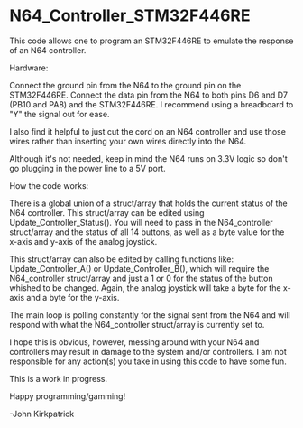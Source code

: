 # N64_Controller_STM32F446RE
This code allows one to program an STM32F446RE to emulate the response of an N64 controller.

Hardware:

Connect the ground pin from the N64 to the ground pin on the STM32F446RE.
Connect the data pin from the N64 to both pins D6 and D7 (PB10 and PA8) and the STM32F446RE. I recommend using a breadboard to "Y" the signal out for ease.

I also find it helpful to just cut the cord on an N64 controller and use those wires rather than inserting your own wires directly into the N64. 

Although it's not needed, keep in mind the N64 runs on 3.3V logic so don't go plugging in the power line to a 5V port.

How the code works:

There is a global union of a struct/array that holds the current status of the N64 controller.
This struct/array can be edited using Update_Controller_Status(). You will need to pass in the N64_controller struct/array and the status of all 14 buttons, as well as a byte value for the x-axis and y-axis of the analog joystick.

This struct/array can also be edited by calling functions like: Update_Controller_A() or Update_Controller_B(), which will require the N64_controller struct/array and just a 1 or 0 for the status of the button whished to be changed. Again, the analog joystick will take a byte for the x-axis and a byte for the y-axis.

The main loop is polling constantly for the signal sent from the N64 and will respond with what the N64_controller struct/array is currently set to.

I hope this is obvious, however, messing around with your N64 and controllers may result in damage to the system and/or controllers. I am not responsible for any action(s) you take in using this code to have some fun. 

This is a work in progress.

Happy programming/gamming!

-John Kirkpatrick
